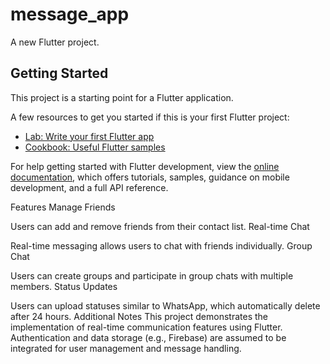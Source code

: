 # message_app

A new Flutter project.

## Getting Started

This project is a starting point for a Flutter application.

A few resources to get you started if this is your first Flutter project:

- [Lab: Write your first Flutter app](https://docs.flutter.dev/get-started/codelab)
- [Cookbook: Useful Flutter samples](https://docs.flutter.dev/cookbook)

For help getting started with Flutter development, view the
[online documentation](https://docs.flutter.dev/), which offers tutorials,
samples, guidance on mobile development, and a full API reference.

Features
Manage Friends

Users can add and remove friends from their contact list.
Real-time Chat

Real-time messaging allows users to chat with friends individually.
Group Chat

Users can create groups and participate in group chats with multiple members.
Status Updates

Users can upload statuses similar to WhatsApp, which automatically delete after 24 hours.
Additional Notes
This project demonstrates the implementation of real-time communication features using Flutter.
Authentication and data storage (e.g., Firebase) are assumed to be integrated for user management and message handling.